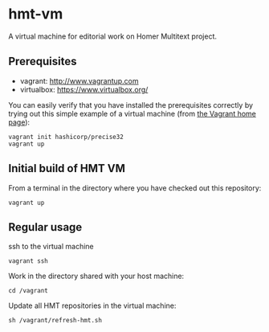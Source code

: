 # hmt-vm

A virtual machine for editorial work on Homer Multitext project.

## Prerequisites ##

- vagrant: <http://www.vagrantup.com>
- virtualbox: <https://www.virtualbox.org/>


You can easily verify that you have installed the prerequisites correctly
by trying out this simple example of a virtual machine
(from [the Vagrant home page][vaghome]):

    vagrant init hashicorp/precise32
    vagrant up


[vaghome]: http://www.vagrantup.com/


## Initial build of HMT VM ##

From a terminal in the directory where you have checked
out this repository:

    vagrant up
 

## Regular usage

ssh to the virtual machine 

    vagrant ssh
    

Work in the directory shared with your host machine:

    cd /vagrant

Update all HMT repositories in the virtual machine:

    sh /vagrant/refresh-hmt.sh



    

